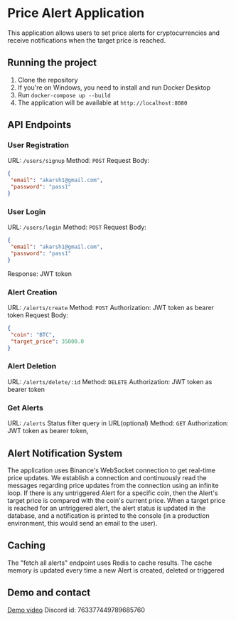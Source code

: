 # Price Alert Application

This application allows users to set price alerts for cryptocurrencies and receive notifications when the target price is reached.

## Running the project

1. Clone the repository
2. If you're on Windows, you need to install and run Docker Desktop
3. Run `docker-compose up --build`
4. The application will be available at `http://localhost:8080`

## API Endpoints

### User Registration
URL: `/users/signup`
Method: `POST`
Request Body:
```json
{
 "email": "akarsh1@gmail.com",
 "password": "pass1"
}
```

### User Login
URL: `/users/login`
Method: `POST`
Request Body:
```json
{
 "email": "akarsh1@gmail.com",
 "password": "pass1"
}
```
Response: JWT token

### Alert Creation
URL: `/alerts/create`
Method: `POST`
Authorization: JWT token as bearer token
Request Body:
```json
{
 "coin": "BTC",
 "target_price": 35000.0
}
```

### Alert Deletion
URL: `/alerts/delete/:id`
Method: `DELETE`
Authorization: JWT token as bearer token

### Get Alerts
URL: `/alerts`
Status filter query in URL(optional)
Method: `GET`
Authorization: JWT token as bearer token, 

## Alert Notification System

The application uses Binance's WebSocket connection to get real-time price updates. We establish a connection and continuously read the messages regarding price updates from the connection using an infinite loop. If there is any untriggered Alert for a specific coin, then the Alert's target price is compared with the coin's current price. When a target price is reached for an untriggered alert, the alert status is updated in the database, and a notification is printed to the console (in a production environment, this would send an email to the user).

## Caching

The "fetch all alerts" endpoint uses Redis to cache results. The cache memory is updated every time a new Alert is created, deleted or triggered

## Demo and contact

[Demo video](https://drive.google.com/file/d/1FfJiLLm3OcnygwNZWEmbucTK80XnyVv0/view?usp=sharing)
Discord id: 763377449789685760

